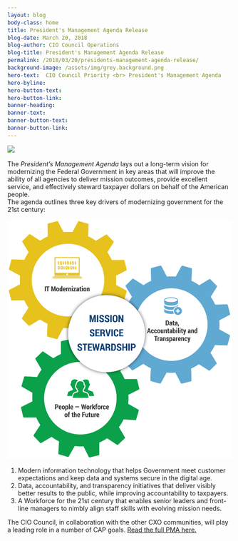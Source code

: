 ```yaml
---
layout: blog
body-class: home
title: President's Management Agenda Release
blog-date: March 20, 2018
blog-author: CIO Council Operations
blog-title: President's Management Agenda Release
permalink: /2018/03/20/presidents-management-agenda-release/
background-image: /assets/img/grey.background.png
hero-text:  CIO Council Priority <br> President's Management Agenda
hero-byline:
hero-button-text: 
hero-button-link: 
banner-heading: 
banner-text: 
banner-button-text: 
banner-button-link: 
---
```

<img src="https://federalist-proxy.app.cloud.gov/preview/gsa/cio-council/development/assets/img/PMALOGO_Hi Res_3_12FINAL-03_PMABlog.png">


The <em>President’s Management Agenda</em> lays out a long-term vision for modernizing the Federal Government in key areas that will improve the ability of all agencies to deliver mission outcomes, provide excellent service, and effectively steward taxpayer dollars on behalf of the American people.  
The agenda outlines three key drivers of modernizing government for the 21st century:

<img src="/assets/img/IT Data People Graphic_Hi Res-01.png">

<ol type="1">
<li>Modern information technology that helps Government meet customer expectations and keep data and systems secure in the digital age.</li>

<li>Data, accountability, and transparency initiatives that deliver visibly better results to the public, while improving accountability to taxpayers.</li>

<li>A Workforce for the 21st century that enables senior leaders and front-line managers to nimbly align staff skills with evolving mission needs.</li>
</ol>



The CIO Council, in collaboration with the other CXO communities, will play a leading role in a number of CAP goals. <a href="https://www.omb.gov/pma">Read the full PMA here.</a>
